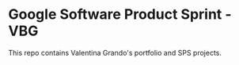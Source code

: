 # Google Software Product Sprint - VBG

This repo contains Valentina Grando's portfolio and SPS projects.